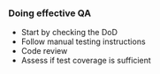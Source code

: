 <h3>Doing effective QA</h3>
          <ul>
<li>Start by checking the DoD</li>
            <li>Follow manual testing instructions</li>
            <li>Code review</li>
            <li>Assess if test coverage is sufficient</li>
          </ul>
